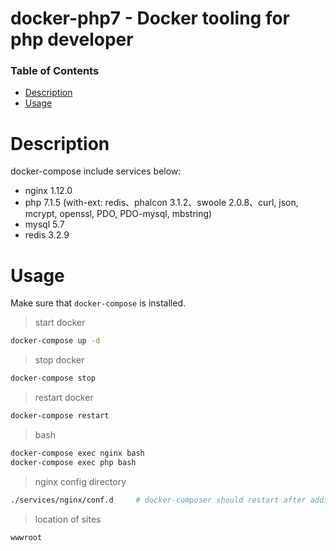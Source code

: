 # docker-php7 - Docker tooling for php developer


### Table of Contents

* [Description](#description)
* [Usage](#usage)

Description
===========

docker-compose include services below:

* nginx 1.12.0
* php 7.1.5 (with-ext: redis、phalcon 3.1.2、swoole 2.0.8、curl, json, mcrypt, openssl, PDO, PDO-mysql, mbstring)
* mysql 5.7
* redis 3.2.9

Usage
=====

Make sure that `docker-compose` is installed.

> start docker

```bash
docker-compose up -d
```

> stop docker

```bash
docker-compose stop
```

> restart docker

```bash
docker-compose restart
```

> bash

```bash
docker-compose exec nginx bash
docker-compose exec php bash
```

> nginx config directory

```bash
./services/nginx/conf.d     # docker-composer should restart after adding new config 
```

> location of sites

```bash
wwwroot
```
